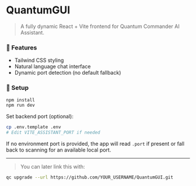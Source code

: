 # QuantumGUI

> A fully dynamic React + Vite frontend for Quantum Commander AI Assistant.

### 🧠 Features
- Tailwind CSS styling
- Natural language chat interface
- Dynamic port detection (no default fallback)

### 🚀 Setup
```bash
npm install
npm run dev
```

Set backend port (optional):
```bash
cp .env.template .env
# Edit VITE_ASSISTANT_PORT if needed
```

If no environment port is provided, the app will read `.port` if present or
fall back to scanning for an available local port.

---

> You can later link this with:
```bash
qc upgrade --url https://github.com/YOUR_USERNAME/QuantumGUI.git
```
